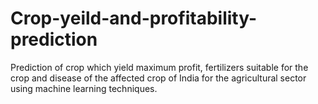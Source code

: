 # Crop-yeild-and-profitability-prediction
Prediction of crop which yield maximum profit, fertilizers  suitable for the crop and disease of the affected crop of India for the agricultural sector using machine learning techniques.
